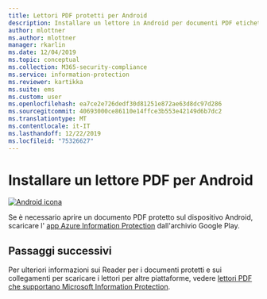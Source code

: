 ```yaml
---
title: Lettori PDF protetti per Android
description: Installare un lettore in Android per documenti PDF etichettati per la classificazione e la protezione
author: mlottner
ms.author: mlottner
manager: rkarlin
ms.date: 12/04/2019
ms.topic: conceptual
ms.collection: M365-security-compliance
ms.service: information-protection
ms.reviewer: kartikka
ms.suite: ems
ms.custom: user
ms.openlocfilehash: ea7ce2e726dedf30d81251e872ae63d8dc97d286
ms.sourcegitcommit: 40693000ce86110e14ffce3b553e42149d6b7dc2
ms.translationtype: MT
ms.contentlocale: it-IT
ms.lasthandoff: 12/22/2019
ms.locfileid: "75326627"
---
```

# <a name="install-a-pdf-reader-for-android"></a>Installare un lettore PDF per Android

[![Android icona](../media/develop/android-icon.png)](https://go.microsoft.com/fwlink/?LinkId=325340)

Se è necessario aprire un documento PDF protetto sul dispositivo Android, scaricare l' [app Azure Information Protection](https://go.microsoft.com/fwlink/?LinkId=325340) dall'archivio Google Play.

## <a name="next-steps"></a>Passaggi successivi

Per ulteriori informazioni sui Reader per i documenti protetti e sui collegamenti per scaricare i lettori per altre piattaforme, vedere [lettori PDF che supportano Microsoft Information Protection](protected-pdf-readers.md).

